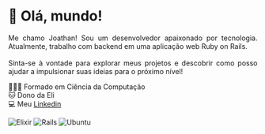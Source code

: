 <h1 align="left">👋 Olá, mundo!</h1>

<div align="justify">
  <p>Me chamo Joathan! Sou um desenvolvedor apaixonado por tecnologia. Atualmente, trabalho com backend em uma aplicação web Ruby on Rails.
<br><br>Sinta-se à vontade para explorar meus projetos e descobrir como posso ajudar a impulsionar suas ideias para o próximo nível!</p>
</div>

🧑🏻‍🎓 Formado em Ciência da Computação
<br>
🐱 Dono da Eli
<br>
💻 Meu [Linkedin](https://www.linkedin.com/in/joathan/)

![Elixir](https://img.shields.io/badge/elixir-%234B275F.svg?style=for-the-badge&logo=elixir&logoColor=white)
![Rails](https://img.shields.io/badge/rails-%23CC0000.svg?style=for-the-badge&logo=ruby-on-rails&logoColor=white)
![Ubuntu](https://img.shields.io/badge/Ubuntu-E95420?style=for-the-badge&logo=ubuntu&logoColor=white) 


